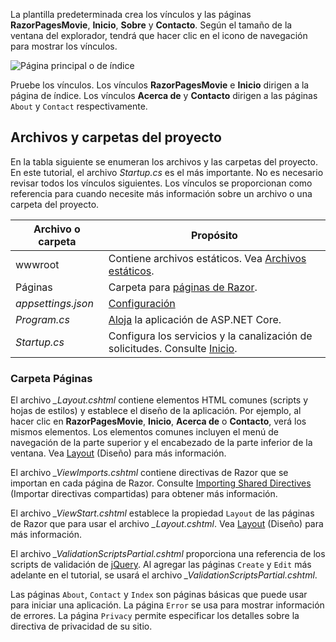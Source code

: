 La plantilla predeterminada crea los vínculos y las páginas **RazorPagesMovie**, **Inicio**, **Sobre** y **Contacto**. Según el tamaño de la ventana del explorador, tendrá que hacer clic en el icono de navegación para mostrar los vínculos.

![Página principal o de índice](../../tutorials/razor-pages/razor-pages-start/_static/home2.png)

Pruebe los vínculos. Los vínculos **RazorPagesMovie** e **Inicio** dirigen a la página de índice. Los vínculos **Acerca de** y **Contacto** dirigen a las páginas `About` y `Contact` respectivamente.

## <a name="project-files-and-folders"></a>Archivos y carpetas del proyecto

En la tabla siguiente se enumeran los archivos y las carpetas del proyecto. En este tutorial, el archivo *Startup.cs* es el más importante. No es necesario revisar todos los vínculos siguientes. Los vínculos se proporcionan como referencia para cuando necesite más información sobre un archivo o una carpeta del proyecto.

| Archivo o carpeta              | Propósito |
| ----------------- | ------------ |
| wwwroot | Contiene archivos estáticos. Vea [Archivos estáticos](xref:fundamentals/static-files). |
| Páginas | Carpeta para [páginas de Razor](xref:razor-pages/index). |
| *appsettings.json* | [Configuración](xref:fundamentals/configuration/index) |
| *Program.cs* | [Aloja](xref:fundamentals/host/index) la aplicación de ASP.NET Core.|
| *Startup.cs* | Configura los servicios y la canalización de solicitudes. Consulte [Inicio](xref:fundamentals/startup).|

### <a name="the-pages-folder"></a>Carpeta Páginas

El archivo *_Layout.cshtml* contiene elementos HTML comunes (scripts y hojas de estilos) y establece el diseño de la aplicación. Por ejemplo, al hacer clic en **RazorPagesMovie**, **Inicio**, **Acerca de** o **Contacto**, verá los mismos elementos. Los elementos comunes incluyen el menú de navegación de la parte superior y el encabezado de la parte inferior de la ventana. Vea [Layout](xref:mvc/views/layout) (Diseño) para más información.

El archivo *_ViewImports.cshtml* contiene directivas de Razor que se importan en cada página de Razor. Consulte [Importing Shared Directives](xref:mvc/views/layout#importing-shared-directives) (Importar directivas compartidas) para obtener más información.

El archivo *_ViewStart.cshtml* establece la propiedad `Layout` de las páginas de Razor que para usar el archivo *_Layout.cshtml*. Vea [Layout](xref:mvc/views/layout) (Diseño) para más información.

El archivo *_ValidationScriptsPartial.cshtml* proporciona una referencia de los scripts de validación de [jQuery](https://jquery.com/). Al agregar las páginas `Create` y `Edit` más adelante en el tutorial, se usará el archivo *_ValidationScriptsPartial.cshtml*.

Las páginas `About`, `Contact` y `Index` son páginas básicas que puede usar para iniciar una aplicación. La página `Error` se usa para mostrar información de errores. La página `Privacy` permite especificar los detalles sobre la directiva de privacidad de su sitio.
